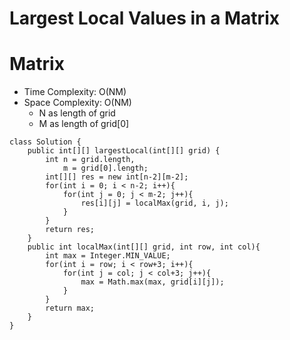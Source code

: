 # Largest Local Values in a Matrix

# Matrix

- Time Complexity: O(NM)
- Space Complexity: O(NM)
  - N as length of grid
  - M as length of grid[0]

```
class Solution {
    public int[][] largestLocal(int[][] grid) {
        int n = grid.length,
            m = grid[0].length;
        int[][] res = new int[n-2][m-2];
        for(int i = 0; i < n-2; i++){
            for(int j = 0; j < m-2; j++){
                res[i][j] = localMax(grid, i, j);
            }
        }
        return res;
    }
    public int localMax(int[][] grid, int row, int col){
        int max = Integer.MIN_VALUE;
        for(int i = row; i < row+3; i++){
            for(int j = col; j < col+3; j++){
                max = Math.max(max, grid[i][j]);
            }
        }
        return max;
    }
}
```
